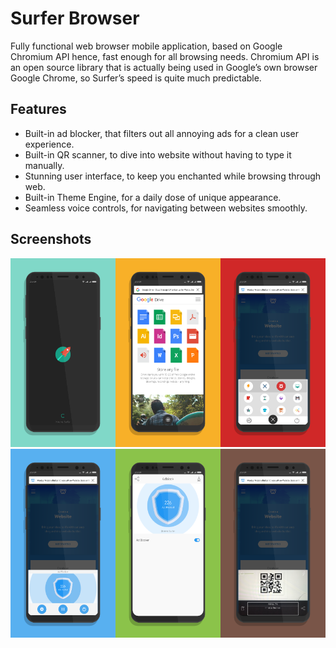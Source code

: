 # Surfer Browser
Fully functional web browser mobile application, based on Google Chromium API hence, fast enough for all browsing needs. Chromium API is an open source library that is actually being used in Google’s own browser Google Chrome, so Surfer’s speed is quite much predictable.

## Features
-	Built-in ad blocker, that filters out all annoying ads for a clean user experience.
-	Built-in QR scanner, to dive into website without having to type it manually.
-	Stunning user interface, to keep you enchanted while browsing through web.
-	Built-in Theme Engine, for a daily dose of unique appearance.
-	Seamless voice controls, for navigating between websites smoothly.

## Screenshots

<img src="screenshots/s.png" width="33.3333%"><img src="screenshots/h.png" width="33.3333%"><img src="screenshots/m.png" width="33.3333%"><img src="screenshots/a_mini.png" width="33.3333%"><img src="screenshots/a_main.png" width="33.3333%"><img src="screenshots/qr.png" width="33.3333%">

